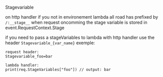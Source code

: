 Stagevariable

on http handler if you not in environement lambda all road has prefixed by ```/:__stage__```
when request oncomming the stage variable is stored in event.RequestContext.Stage 


if you need to pass a stageVariables to lambda with http handler use the header ```Stagevariable_{var_name}```
exemple: 
```
request header:
Stagevariable_foo=bar

lambda handler:
print(req.StageVariables["foo"]) // output: bar 

``` 